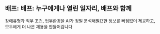 ## 배프: 배프: 누구에게나 열린 일자리, 배프와 함께
장애유형과 직무 조건, 업무환경을 AI가 정밀 분석해필요한 정보를 빠짐없이 제공하고, 모두에게 더 나은 채용을 만들어갑니다

